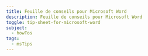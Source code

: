 ```yaml
---
title: Feuille de conseils pour Microsoft Word
description: Feuille de conseils pour Microsoft Word
toggle: tip-sheet-for-microsoft-word
subject:
  - howTos
tags:
  - msTips
---
```

